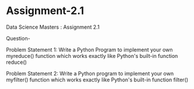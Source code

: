 # Assignment-2.1

Data Science Masters : Assignment 2.1

Question- 

Problem Statement 1:
Write a Python Program to implement your own myreduce() function which works exactly
like Python's built-in function reduce()

Problem Statement 2:
Write a Python program to implement your own myfilter() function which works exactly
like Python's built-in function filter()
